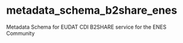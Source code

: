 # metadata_schema_b2share_enes
Metadata Schema for EUDAT CDI B2SHARE service for the ENES Community
